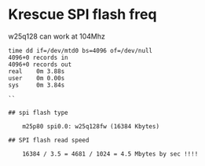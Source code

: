 # Krescue SPI flash freq

w25q128 can work at 104Mhz

```
time dd if=/dev/mtd0 bs=4096 of=/dev/null
4096+0 records in
4096+0 records out
real    0m 3.88s
user    0m 0.00s
sys     0m 3.84s

``

## spi flash type

    m25p80 spi0.0: w25q128fw (16384 Kbytes)

## SPI flash read speed

    16384 / 3.5 = 4681 / 1024 = 4.5 Mbytes by sec !!!!


